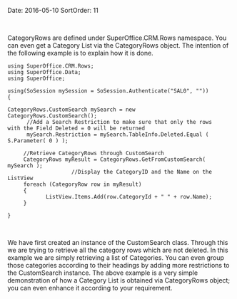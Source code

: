 Date: 2016-05-10
SortOrder: 11

 

CategoryRows are defined under SuperOffice.CRM.Rows namespace. You can even get a Category List via the CategoryRows object. The intention of the following example is to explain how it is done.

```
using SuperOffice.CRM.Rows;
using SuperOffice.Data;
using SuperOffice;
 
using(SoSession mySession = SoSession.Authenticate("SAL0", ""))
{
 
CategoryRows.CustomSearch mySearch = new
CategoryRows.CustomSearch();
      //Add a Search Restriction to make sure that only the rows
with the Field Deleted = 0 will be returned
      mySearch.Restriction = mySearch.TableInfo.Deleted.Equal (
S.Parameter( 0 ) );
 
     //Retrieve CategoryRows through CustomSearch
     CategoryRows myResult = CategoryRows.GetFromCustomSearch(
mySearch );
                    //Display the CategoryID and the Name on the
ListView
     foreach (CategoryRow row in myResult)
     {
            ListView.Items.Add(row.CategoryId + " " + row.Name);
     }
 
}
```

 

We have first created an instance of the CustomSearch class. Through this we are trying to retrieve all the category rows which are not deleted. In this example we are simply retrieving a list of Categories. You can even group those categories according to their headings by adding more restrictions to the CustomSearch instance. The above example is a very simple demonstration of how a Category List is obtained via CategoryRows object; you can even enhance it according to your requirement.
